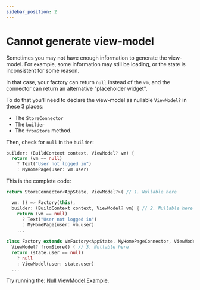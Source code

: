 ```yaml
---
sidebar_position: 2
---
```


# Cannot generate view-model

Sometimes you may not have enough information to generate the view-model.
For example, some information may still be loading, or the state is inconsistent for some reason. 

In that case, your factory can return `null` instead of the `vm`, 
and the connector can return an alternative "placeholder widget".

To do that you'll need to declare the view-model as nullable `ViewModel?` in these 3 places:

* The `StoreConnector`
* The `builder`
* The `fromStore` method. 

Then, check for `null` in the `builder`:

```dart                                     
builder: (BuildContext context, ViewModel? vm) { 
  return (vm == null)
    ? Text("User not logged in")
    : MyHomePage(user: vm.user)
```

This is the complete code:

```dart                               
return StoreConnector<AppState, ViewModel?>( // 1. Nullable here

  vm: () => Factory(this),       
  builder: (BuildContext context, ViewModel? vm) { // 2. Nullable here
    return (vm == null) 
      ? Text("User not logged in")
      : MyHomePage(user: vm.user) 
    ...                         
 
class Factory extends VmFactory<AppState, MyHomePageConnector, ViewModel> {   
  ViewModel? fromStore() { // 3. Nullable here
  return (state.user == null)
    ? null
    : ViewModel(user: state.user) 
  ...
```         

Try running
the: <a href="https://github.com/marcglasberg/async_redux/blob/master/example/lib/main_null_viewmodel.dart">Null ViewModel Example</a>.


